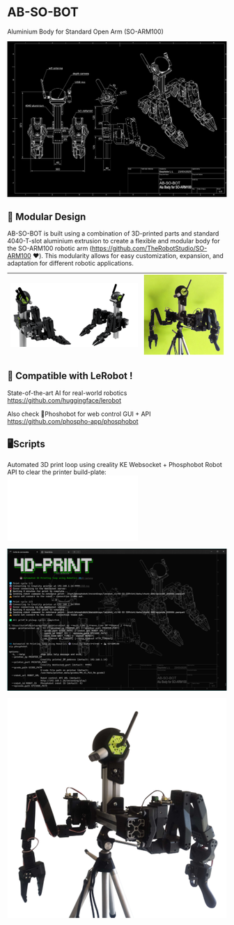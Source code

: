 # AB-SO-BOT

Aluminium Body for Standard Open Arm (SO-ARM100)

![AB-SO-BOT Drawing](images/AB-SO-DARK.png)

## 🔩 Modular Design

AB-SO-BOT is built using a combination of 3D-printed parts and standard 4040-T-slot aluminium extrusion to create a flexible and modular body for the SO-ARM100 robotic arm (https://github.com/TheRobotStudio/SO-ARM100 ❤️).
This modularity allows for easy customization, expansion, and adaptation for different robotic applications.

| ![AB-SO-BOT Banner](images/AB-SO-banner.png) | ![AB-SO-BOT Lime](images/ABSO-TRIPOD-LIME.png) |
|----------------------------------------------|-------------------------------------------|

## 🤗 Compatible with LeRobot !
State-of-the-art AI for real-world robotics
https://github.com/huggingface/lerobot

Also check 🧪Phoshobot for web control GUI + API
https://github.com/phospho-app/phosphobot

## 🖥️Scripts
Automated 3D print loop using creality KE Websocket + Phosphobot Robot API to clear the printer build-plate: ![4DPrint.py](Scripts/4DPrint.py)

![4DPrint.py](images/4DPrint.png)

![AB-SO-BOT Lime](images/ABSO-TRIPOD.png)
